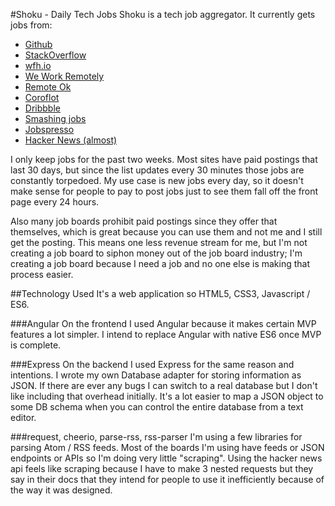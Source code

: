 #Shoku - Daily Tech Jobs
Shoku is a tech job aggregator. It currently gets jobs from:

* [Github](https://jobs.github.com/)
* [StackOverflow](https://stackoverflow.com/jobs)
* [wfh.io](https://www.wfh.io/)
* [We Work Remotely](https://weworkremotely.com/)
* [Remote Ok](https://remoteok.io/)
* [Coroflot](http://www.coroflot.com/)
* [Dribbble](https://dribbble.com/jobs)
* [Smashing jobs](http://jobs.smashingmagazine.com/)
* [Jobspresso](https://jobspresso.co/)
* [Hacker News (almost)](https://github.com/HackerNews/API)

I only keep jobs for the past two weeks. Most sites have paid postings that last 30 days, but since the list updates every 30 minutes those jobs are constantly torpedoed. My use case is new jobs every day, so it doesn't make sense for people to pay to post jobs just to see them fall off the front page every 24 hours.

Also many job boards prohibit paid postings since they offer that themselves, which is great because you can use them and not me and I still get the posting. This means one less revenue stream for me, but I'm not creating a job board to siphon money out of the job board industry; I'm creating a job board because I need a job and no one else is making that process easier.

##Technology Used
It's a web application so HTML5, CSS3, Javascript / ES6.

###Angular
On the frontend I used Angular because it makes certain MVP features a lot simpler. I intend to replace Angular with native ES6 once MVP is complete.

###Express
On the backend I used Express for the same reason and intentions. I wrote my own Database adapter for storing information as JSON. If there are ever any bugs I can switch to a real database but I don't like including that overhead initially. It's a lot easier to map a JSON object to some DB schema when you can control the entire database from a text editor.

###request, cheerio, parse-rss, rss-parser
I'm using a few libraries for parsing Atom / RSS feeds. Most of the boards I'm using have feeds or JSON endpoints or APIs so I'm doing very little "scraping". Using the hacker news api feels like scraping because I have to make 3 nested requests but they say in their docs that they intend for people to use it inefficiently because of the way it was designed.
